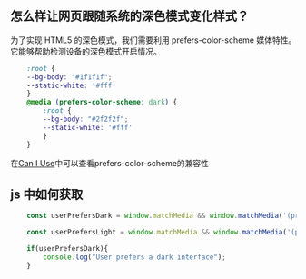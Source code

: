 ## 怎么样让网页跟随系统的深色模式变化样式？

为了实现 HTML5 的深色模式，我们需要利用 prefers-color-scheme 媒体特性。它能够帮助检测设备的深色模式开启情况。

```css
    :root {
    --bg-body: "#1f1f1f";
    --static-white: '#fff'
    }
    @media (prefers-color-scheme: dark) {
        :root {
        --bg-body: "#2f2f2f";
        --static-white: '#fff'
        }
    }
```

在[Can I Use](https://caniuse.com/?search=prefers-color-scheme)中可以查看prefers-color-scheme的兼容性

## js 中如何获取

```js
    const userPrefersDark = window.matchMedia && window.matchMedia('(prefers-color-scheme: dark)').matches;

    const userPrefersLight = window.matchMedia && window.matchMedia('(prefers-color-scheme: light)').matches;

    if(userPrefersDark){
        console.log("User prefers a dark interface");
    }
```